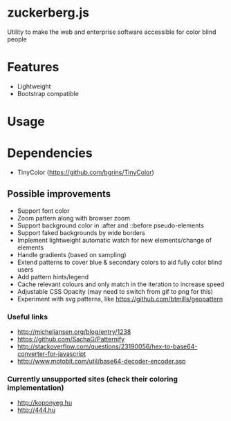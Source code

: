 # zuckerberg.js
Utility to make the web and enterprise software accessible for color blind people

# Features
- Lightweight
- Bootstrap compatible

# Usage

# Dependencies 
- TinyColor (https://github.com/bgrins/TinyColor)

## Possible improvements
- Support font color
- Zoom pattern along with browser zoom
- Support background color in :after and ::before pseudo-elements
- Support faked backgrounds by wide borders
- Implement lightweight automatic watch for new elements/change of elements
- Handle gradients (based on sampling)
- Extend patterns to cover blue & secondary colors to aid fully color blind users
- Add pattern hints/legend
- Cache relevant colours and only match in the iteration to increase speed
- Adjustable CSS Opacity (may need to switch from gif to png for this)
- Experiment with svg patterns, like https://github.com/btmills/geopattern

### Useful links
- http://micheljansen.org/blog/entry/1238
- https://github.com/SachaG/Patternify
- http://stackoverflow.com/questions/23190056/hex-to-base64-converter-for-javascript
- http://www.motobit.com/util/base64-decoder-encoder.asp

### Currently unsupported sites (check their coloring implementation)
- http://koponyeg.hu
- http://444.hu
